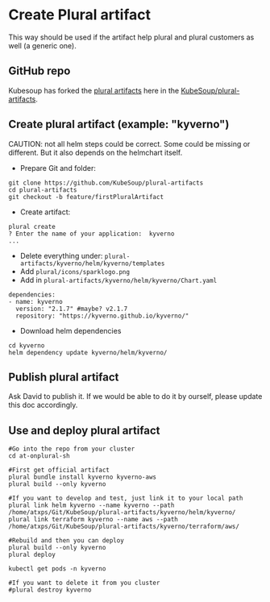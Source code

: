 # Create Plural artifact

This way should be used if the artifact help plural and plural customers as well (a generic one).

## GitHub repo

Kubesoup has forked the [plural artifacts](https://github.com/pluralsh/plural-artifacts) here in the [KubeSoup/plural-artifacts](https://github.com/KubeSoup/plural-artifacts).

## Create plural artifact (example: "kyverno")

CAUTION: not all helm steps could be correct. Some could be missing or different. But it also depends on the helmchart itself.

- Prepare Git and folder:
```
git clone https://github.com/KubeSoup/plural-artifacts
cd plural-artifacts
git checkout -b feature/firstPluralArtifact
```
- Create artifact:
```
plural create
? Enter the name of your application:  kyverno
...
```
- Delete everything under: `plural-artifacts/kyverno/helm/kyverno/templates`
- Add `plural/icons/sparklogo.png`
- Add in `plural-artifacts/kyverno/helm/kyverno/Chart.yaml`
```
dependencies:
- name: kyverno
  version: "2.1.7" #maybe? v2.1.7
  repository: "https://kyverno.github.io/kyverno/"
```
- Download helm dependencies
```
cd kyverno
helm dependency update kyverno/helm/kyverno/
```

## Publish plural artifact

Ask David to publish it. If we would be able to do it by ourself, please update this doc accordingly.

## Use and deploy plural artifact

```
#Go into the repo from your cluster
cd at-onplural-sh

#First get official artifact
plural bundle install kyverno kyverno-aws
plural build --only kyverno

#If you want to develop and test, just link it to your local path
plural link helm kyverno --name kyverno --path /home/atxps/Git/KubeSoup/plural-artifacts/kyverno/helm/kyverno/
plural link terraform kyverno --name aws --path /home/atxps/Git/KubeSoup/plural-artifacts/kyverno/terraform/aws/

#Rebuild and then you can deploy
plural build --only kyverno 
plural deploy

kubectl get pods -n kyverno

#If you want to delete it from you cluster
#plural destroy kyverno
```